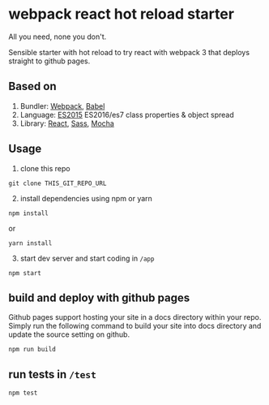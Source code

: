 # webpack react hot reload starter

All you need, none you don't. 

Sensible starter with hot reload to try react with webpack 3 that deploys straight to github pages.

## Based on

1. Bundler: [Webpack](http://webpack.github.io/docs/), [Babel](https://babeljs.io)
2. Language: [ES2015](https://babeljs.io/docs/learn-es2015/) ES2016/es7 class properties & object spread
3. Library: [React](https://reactjs.org/), [Sass](http://sass-lang.com/), [Mocha](https://mochajs.org)

## Usage

1. clone this repo
```
git clone THIS_GIT_REPO_URL
```

2. install dependencies using npm or yarn
```
npm install
```
or
```
yarn install
```

3. start dev server and start coding in `/app`
```
npm start
```

## build and deploy with github pages

Github pages support hosting your site in a docs directory within your repo. Simply run the following command to build your site into docs directory and update the source setting on github. 

```
npm run build
```

## run tests in `/test`
```
npm test
``` 
